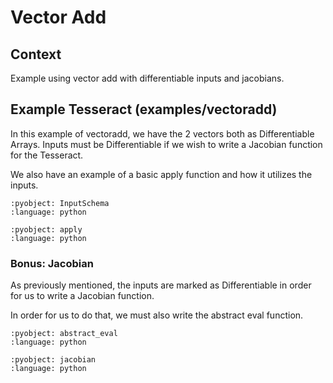 # Vector Add

## Context
Example using vector add with differentiable inputs and jacobians.

## Example Tesseract (examples/vectoradd)

In this example of vectoradd, we have the 2 vectors both as Differentiable Arrays.
Inputs must be Differentiable if we wish to write a Jacobian function for the Tesseract.

We also have an example of a basic apply function and how it utilizes the inputs.

```{literalinclude} ../../../examples/vectoradd/tesseract_api.py
:pyobject: InputSchema
:language: python
```

```{literalinclude} ../../../examples/vectoradd/tesseract_api.py
:pyobject: apply
:language: python
```

### Bonus: Jacobian

As previously mentioned, the inputs are marked as Differentiable in order for us to write
a Jacobian function.

In order for us to do that, we must also write the abstract eval function.

```{literalinclude} ../../../examples/vectoradd/tesseract_api.py
:pyobject: abstract_eval
:language: python
```

```{literalinclude} ../../../examples/vectoradd/tesseract_api.py
:pyobject: jacobian
:language: python
```
